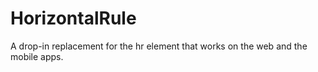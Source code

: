 # HorizontalRule

A drop-in replacement for the hr element that works on the web and the mobile apps.

